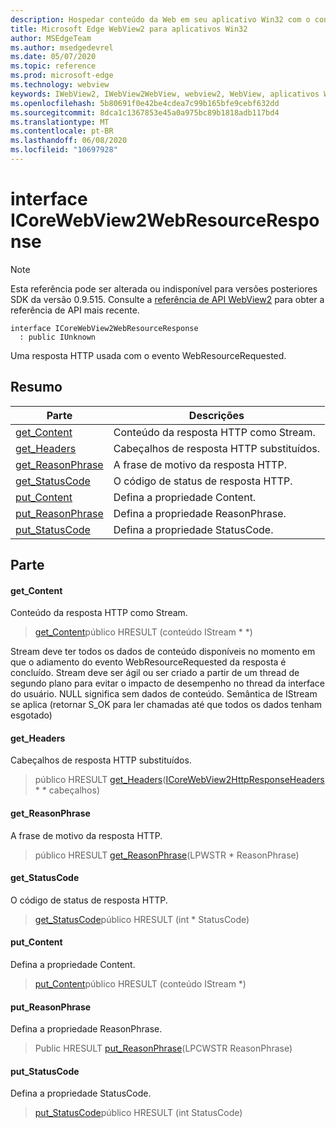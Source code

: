 ```yaml
---
description: Hospedar conteúdo da Web em seu aplicativo Win32 com o controle WebView2 do Microsoft Edge
title: Microsoft Edge WebView2 para aplicativos Win32
author: MSEdgeTeam
ms.author: msedgedevrel
ms.date: 05/07/2020
ms.topic: reference
ms.prod: microsoft-edge
ms.technology: webview
keywords: IWebView2, IWebView2WebView, webview2, WebView, aplicativos Win32, Win32, Edge, ICoreWebView2, ICoreWebView2Controller, controle do navegador, HTML Edge
ms.openlocfilehash: 5b80691f0e42be4cdea7c99b165bfe9cebf632dd
ms.sourcegitcommit: 8dca1c1367853e45a0a975bc89b1818adb117bd4
ms.translationtype: MT
ms.contentlocale: pt-BR
ms.lasthandoff: 06/08/2020
ms.locfileid: "10697928"
---
```

# interface ICoreWebView2WebResourceResponse 

> [!NOTE]
> Esta referência pode ser alterada ou indisponível para versões posteriores SDK da versão 0.9.515. Consulte a [referência de API WebView2](../../../webview2-api-reference.md) para obter a referência de API mais recente.

```
interface ICoreWebView2WebResourceResponse
  : public IUnknown
```

Uma resposta HTTP usada com o evento WebResourceRequested.

## Resumo

 Parte                        | Descrições
--------------------------------|---------------------------------------------
[get_Content](#get_content) | Conteúdo da resposta HTTP como Stream.
[get_Headers](#get_headers) | Cabeçalhos de resposta HTTP substituídos.
[get_ReasonPhrase](#get_reasonphrase) | A frase de motivo da resposta HTTP.
[get_StatusCode](#get_statuscode) | O código de status de resposta HTTP.
[put_Content](#put_content) | Defina a propriedade Content.
[put_ReasonPhrase](#put_reasonphrase) | Defina a propriedade ReasonPhrase.
[put_StatusCode](#put_statuscode) | Defina a propriedade StatusCode.

## Parte

#### get_Content 

Conteúdo da resposta HTTP como Stream.

> [get_Content](#get_content)público HRESULT (conteúdo IStream * *)

Stream deve ter todos os dados de conteúdo disponíveis no momento em que o adiamento do evento WebResourceRequested da resposta é concluído. Stream deve ser ágil ou ser criado a partir de um thread de segundo plano para evitar o impacto de desempenho no thread da interface do usuário. NULL significa sem dados de conteúdo. Semântica de IStream se aplica (retornar S_OK para ler chamadas até que todos os dados tenham esgotado)

#### get_Headers 

Cabeçalhos de resposta HTTP substituídos.

> público HRESULT [get_Headers](#get_headers)([ICoreWebView2HttpResponseHeaders](icorewebview2httpresponseheaders.md) * * cabeçalhos)

#### get_ReasonPhrase 

A frase de motivo da resposta HTTP.

> público HRESULT [get_ReasonPhrase](#get_reasonphrase)(LPWSTR * ReasonPhrase)

#### get_StatusCode 

O código de status de resposta HTTP.

> [get_StatusCode](#get_statuscode)público HRESULT (int * StatusCode)

#### put_Content 

Defina a propriedade Content.

> [put_Content](#put_content)público HRESULT (conteúdo IStream *)

#### put_ReasonPhrase 

Defina a propriedade ReasonPhrase.

> Public HRESULT [put_ReasonPhrase](#put_reasonphrase)(LPCWSTR ReasonPhrase)

#### put_StatusCode 

Defina a propriedade StatusCode.

> [put_StatusCode](#put_statuscode)público HRESULT (int StatusCode)

